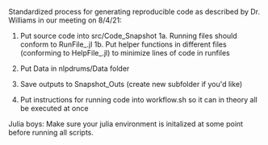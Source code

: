 Standardized process for generating reproducible code as described by Dr. Williams in our meeting on 8/4/21:

1. Put source code into src/Code_Snapshot
1a. Running files should conform to RunFile_<filename>.jl
1b. Put helper functions in different files (conforming to HelpFile_<filename>.jl) to minimize lines of code in runfiles

2. Put Data in nlpdrums/Data folder

3. Save outputs to Snapshot_Outs (create new subfolder if you'd like)


4. Put instructions for running code into workflow.sh so it can in theory all be executed at once

Julia boys: Make sure your julia environment is initalized at some point before running all scripts.





